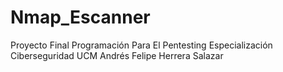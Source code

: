 # Nmap_Escanner
Proyecto Final Programación Para El Pentesting Especialización Ciberseguridad UCM Andrés Felipe Herrera Salazar
